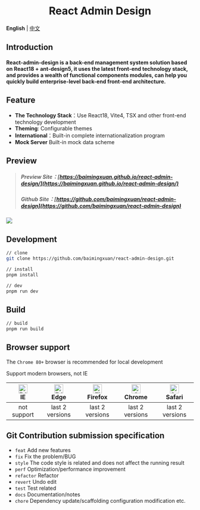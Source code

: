 <h1 align="center">
  React Admin Design
</h1> 



**English** | [中文](./README.md)

## Introduction

#### React-admin-design is a back-end management system solution based on React18 + ant-design5, it uses the latest front-end technology stack, and provides a wealth of functional components modules, can help you quickly build enterprise-level back-end front-end architecture.

## Feature

- **The Technology Stack**：Use React18, Vite4, TSX and other front-end technology development
- **Theming**: Configurable themes
- **International**：Built-in complete internationalization program
- **Mock Server** Built-in mock data scheme

## Preview

> ##### Preview Site：[https://baimingxuan.github.io/react-admin-design/](https://baimingxuan.github.io/react-admin-design/)
>
> ##### Github Site：[https://github.com/baimingxuan/react-admin-design](https://github.com/baimingxuan/react-admin-design)
>

![](https://cdn.jsdelivr.net/gh/baimingxuan/media-store/images/home-vue3.png)

## Development

```bash
// clone
git clone https://github.com/baimingxuan/react-admin-design.git

// install
pnpm install

// dev
pnpm run dev
```

## Build

```bash
// build
pnpm run build
```

## Browser support

The `Chrome 80+` browser is recommended for local development

Support modern browsers, not IE

| [<img src="https://raw.githubusercontent.com/alrra/browser-logos/master/src/edge/edge_48x48.png" alt=" Edge" width="24px" height="24px" />](http://godban.github.io/browsers-support-badges/)</br>IE | [<img src="https://raw.githubusercontent.com/alrra/browser-logos/master/src/edge/edge_48x48.png" alt=" Edge" width="24px" height="24px" />](http://godban.github.io/browsers-support-badges/)</br>Edge | [<img src="https://raw.githubusercontent.com/alrra/browser-logos/master/src/firefox/firefox_48x48.png" alt="Firefox" width="24px" height="24px" />](http://godban.github.io/browsers-support-badges/)</br>Firefox | [<img src="https://raw.githubusercontent.com/alrra/browser-logos/master/src/chrome/chrome_48x48.png" alt="Chrome" width="24px" height="24px" />](http://godban.github.io/browsers-support-badges/)</br>Chrome | [<img src="https://raw.githubusercontent.com/alrra/browser-logos/master/src/safari/safari_48x48.png" alt="Safari" width="24px" height="24px" />](http://godban.github.io/browsers-support-badges/)</br>Safari |
| :----------------------------------------------------------: | :----------------------------------------------------------: | :----------------------------------------------------------: | :----------------------------------------------------------: | :----------------------------------------------------------: |
|                         not support                          |                       last 2 versions                        |                       last 2 versions                        |                       last 2 versions                        |                       last 2 versions                        |

## Git Contribution submission specification

- `feat` Add new features
- `fix` Fix the problem/BUG
- `style` The code style is related and does not affect the running result
- `perf` Optimization/performance improvement
- `refactor` Refactor
- `revert` Undo edit
- `test` Test related
- `docs` Documentation/notes
- `chore` Dependency update/scaffolding configuration modification etc.
